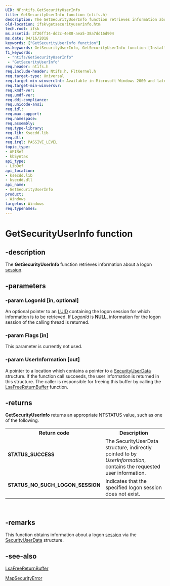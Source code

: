 ```yaml
---
UID: NF:ntifs.GetSecurityUserInfo
title: GetSecurityUserInfo function (ntifs.h)
description: The GetSecurityUserInfo function retrieves information about a logon session.
old-location: ifsk\getsecurityuserinfo.htm
tech.root: ifsk
ms.assetid: 2f26ff14-dd2c-4e80-aea5-38a7dd16d904
ms.date: 04/16/2018
keywords: ["GetSecurityUserInfo function"]
ms.keywords: GetSecurityUserInfo, GetSecurityUserInfo function [Installable File System Drivers], IFSMiscRef_e375e4a8-9702-41b8-b848-0dcbc0a7d9bd.xml, ifsk.getsecurityuserinfo, ntifs/GetSecurityUserInfo
f1_keywords:
 - "ntifs/GetSecurityUserInfo"
 - "GetSecurityUserInfo"
req.header: ntifs.h
req.include-header: Ntifs.h, FltKernel.h
req.target-type: Universal
req.target-min-winverclnt: Available in Microsoft Windows 2000 and later.
req.target-min-winversvr: 
req.kmdf-ver: 
req.umdf-ver: 
req.ddi-compliance: 
req.unicode-ansi: 
req.idl: 
req.max-support: 
req.namespace: 
req.assembly: 
req.type-library: 
req.lib: Ksecdd.lib
req.dll: 
req.irql: PASSIVE_LEVEL
topic_type:
- APIRef
- kbSyntax
api_type:
- LibDef
api_location:
- ksecdd.lib
- ksecdd.dll
api_name:
- GetSecurityUserInfo
product:
- Windows
targetos: Windows
req.typenames: 
---
```


# GetSecurityUserInfo function


## -description


The <b>GetSecurityUserInfo</b> function retrieves information about a logon <a href="https://go.microsoft.com/fwlink/p/?linkid=121237">session</a>.


## -parameters




### -param LogonId [in, optional]

An optional pointer to an <a href="https://go.microsoft.com/fwlink/p/?linkid=121236">LUID</a> containing the logon session for which information is to be retrieved. If <i>LogonId</i> is <b>NULL</b>, information for the logon session of the calling thread is returned.


### -param Flags [in]

This parameter is currently not used.


### -param UserInformation [out]

A pointer to a location which contains a pointer to a <a href="https://go.microsoft.com/fwlink/p/?linkid=121238">SecurityUserData</a> structure. If the function call succeeds, the user information is returned in this structure. The caller is responsible for freeing this buffer by calling the <a href="https://go.microsoft.com/fwlink/p/?linkid=121239">LsaFreeReturnBuffer</a> function.


## -returns



<b>GetSecurityUserInfo</b> returns an appropriate NTSTATUS value, such as one of the following.

<table>
<tr>
<th>Return code</th>
<th>Description</th>
</tr>
<tr>
<td width="40%">
<dl>
<dt><b>STATUS_SUCCESS</b></dt>
</dl>
</td>
<td width="60%">
The SecurityUserData structure, indirectly pointed to by <i>UserInformation</i>, contains the requested user information.

</td>
</tr>
<tr>
<td width="40%">
<dl>
<dt><b>STATUS_NO_SUCH_LOGON_SESSION</b></dt>
</dl>
</td>
<td width="60%">
Indicates that the specified logon session does not exist.

</td>
</tr>
</table>
 




## -remarks



This function obtains information about a logon <a href="https://go.microsoft.com/fwlink/p/?linkid=121237">session</a> via  the <a href="https://go.microsoft.com/fwlink/p/?linkid=121238">SecurityUserData</a>  structure.




## -see-also




<a href="https://go.microsoft.com/fwlink/p/?linkid=121239">LsaFreeReturnBuffer</a>



<a href="https://msdn.microsoft.com/library/windows/hardware/ff549736">MapSecurityError</a>
 

 

